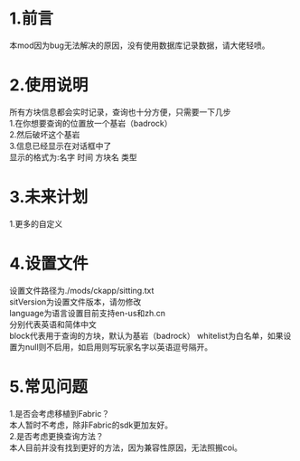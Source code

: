 # 1.前言
本mod因为bug无法解决的原因，没有使用数据库记录数据，请大佬轻喷。
# 2.使用说明
所有方块信息都会实时记录，查询也十分方便，只需要一下几步  
1.在你想要查询的位置放一个基岩（badrock）  
2.然后破坏这个基岩  
3.信息已经显示在对话框中了  
显示的格式为:名字 时间 方块名 类型
# 3.未来计划
1.更多的自定义  
# 4.设置文件
设置文件路径为./mods/ckapp/sitting.txt  
sitVersion为设置文件版本，请勿修改  
language为语言设置目前支持en-us和zh.cn  
分别代表英语和简体中文  
block代表用于查询的方块，默认为基岩（badrock）
whitelist为白名单，如果设置为null则不启用，如启用则写玩家名字以英语逗号隔开。
# 5.常见问题
1.是否会考虑移植到Fabric？  
本人暂时不考虑，除非Fabric的sdk更加友好。  
2.是否考虑更换查询方法？  
本人目前并没有找到更好的方法，因为兼容性原因，无法照搬coi。